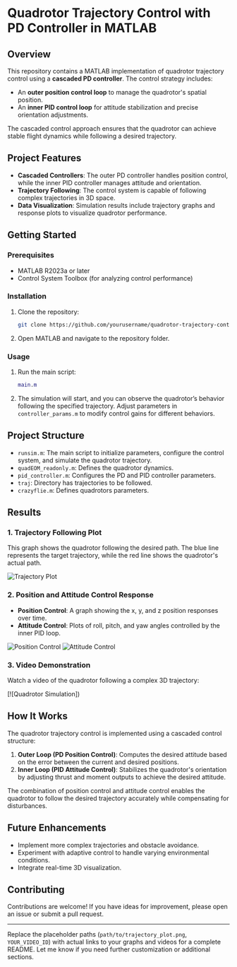 # Quadrotor Trajectory Control with PD Controller in MATLAB

## Overview

This repository contains a MATLAB implementation of quadrotor trajectory control using a **cascaded PD controller**. The control strategy includes:
- An **outer position control loop** to manage the quadrotor's spatial position.
- An **inner PID control loop** for attitude stabilization and precise orientation adjustments.

The cascaded control approach ensures that the quadrotor can achieve stable flight dynamics while following a desired trajectory.

## Project Features

- **Cascaded Controllers**: The outer PD controller handles position control, while the inner PID controller manages attitude and orientation.
- **Trajectory Following**: The control system is capable of following complex trajectories in 3D space.
- **Data Visualization**: Simulation results include trajectory graphs and response plots to visualize quadrotor performance.

## Getting Started

### Prerequisites

- MATLAB R2023a or later
- Control System Toolbox (for analyzing control performance)

### Installation

1. Clone the repository:
   ```bash
   git clone https://github.com/yourusername/quadrotor-trajectory-control.git
   ```
2. Open MATLAB and navigate to the repository folder.

### Usage

1. Run the main script:
   ```matlab
   main.m
   ```
2. The simulation will start, and you can observe the quadrotor’s behavior following the specified trajectory. Adjust parameters in `controller_params.m` to modify control gains for different behaviors.

## Project Structure

- `runsim.m`: The main script to initialize parameters, configure the control system, and simulate the quadrotor trajectory.
- `quadEOM_readonly.m`: Defines the quadrotor dynamics.
- `pid_controller.m`: Configures the PD and PID controller parameters.
- `traj`: Directory has trajectories to be followed. 
- `crazyflie.m`: Defines quadrotors parameters.

## Results

### 1. Trajectory Following Plot

This graph shows the quadrotor following the desired path. The blue line represents the target trajectory, while the red line shows the quadrotor's actual path.

![Trajectory Plot](path/to/trajectory_plot.png)

### 2. Position and Attitude Control Response

- **Position Control**: A graph showing the x, y, and z position responses over time.
- **Attitude Control**: Plots of roll, pitch, and yaw angles controlled by the inner PID loop.

![Position Control](path/to/position_control_response.png)
![Attitude Control](path/to/attitude_control_response.png)

### 3. Video Demonstration

Watch a video of the quadrotor following a complex 3D trajectory:

[![Quadrotor Simulation])

## How It Works

The quadrotor trajectory control is implemented using a cascaded control structure:

1. **Outer Loop (PD Position Control)**: Computes the desired attitude based on the error between the current and desired positions.
2. **Inner Loop (PID Attitude Control)**: Stabilizes the quadrotor's orientation by adjusting thrust and moment outputs to achieve the desired attitude.

The combination of position control and attitude control enables the quadrotor to follow the desired trajectory accurately while compensating for disturbances.

## Future Enhancements

- Implement more complex trajectories and obstacle avoidance.
- Experiment with adaptive control to handle varying environmental conditions.
- Integrate real-time 3D visualization.

## Contributing

Contributions are welcome! If you have ideas for improvement, please open an issue or submit a pull request.

---

Replace the placeholder paths (`path/to/trajectory_plot.png`, `YOUR_VIDEO_ID`) with actual links to your graphs and videos for a complete README. Let me know if you need further customization or additional sections.

